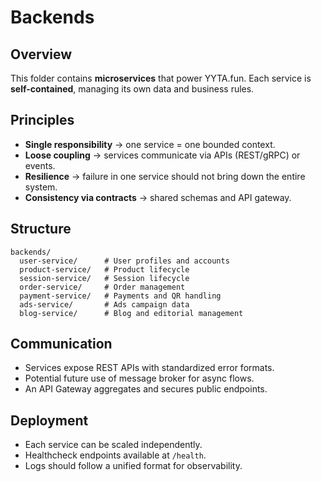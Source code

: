 # Backends

## Overview

This folder contains **microservices** that power YYTA.fun. Each service is **self-contained**, managing its own data and business rules.

## Principles

* **Single responsibility** → one service = one bounded context.
* **Loose coupling** → services communicate via APIs (REST/gRPC) or events.
* **Resilience** → failure in one service should not bring down the entire system.
* **Consistency via contracts** → shared schemas and API gateway.

## Structure

```
backends/
  user-service/      # User profiles and accounts
  product-service/   # Product lifecycle
  session-service/   # Session lifecycle
  order-service/     # Order management
  payment-service/   # Payments and QR handling
  ads-service/       # Ads campaign data
  blog-service/      # Blog and editorial management
```

## Communication

* Services expose REST APIs with standardized error formats.
* Potential future use of message broker for async flows.
* An API Gateway aggregates and secures public endpoints.

## Deployment

* Each service can be scaled independently.
* Healthcheck endpoints available at `/health`.
* Logs should follow a unified format for observability.